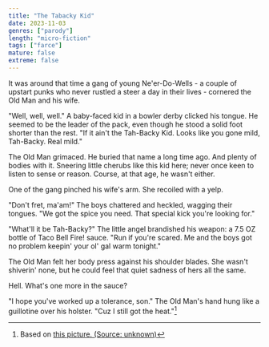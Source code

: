 ```yaml
---
title: "The Tabacky Kid"
date: 2023-11-03
genres: ["parody"]
length: "micro-fiction"
tags: ["farce"]
mature: false
extreme: false
---
```

It was around that time a gang of young Ne'er-Do-Wells - a couple of upstart punks who never rustled a steer a day in their lives - cornered the Old Man and his wife.

"Well, well, well." A baby-faced kid in a bowler derby clicked his tongue. He seemed to be the leader of the pack, even though he stood a solid foot shorter than the rest. "If it ain't the Tah-Backy Kid. Looks like you gone mild, Tah-Backy. Real mild."

The Old Man grimaced. He buried that name a long time ago. And plenty of bodies with it. Sneering little cherubs like this kid here; never once keen to listen to sense or reason. Course, at that age, he wasn't either.

One of the gang pinched his wife's arm. She recoiled with a yelp.

"Don't fret, ma'am!" The boys chattered and heckled, wagging their tongues. "We got the spice you need. That special kick you're looking for."

"What'll it be Tah-Backy?" The little angel brandished his weapon: a 7.5 OZ bottle of Taco Bell Fire! sauce. "Run if you're scared. Me and the boys got no problem keepin' your ol' gal warm tonight."

The Old Man felt her body press against his shoulder blades. She wasn't shiverin' none, but he could feel that quiet sadness of hers all the same.

Hell. What's one more in the sauce?

"I hope you've worked up a tolerance, son." The Old Man's hand hung like a guillotine over his holster. "Cuz I still got the heat."[^1]
[^1]:Based on [this picture. (Source: unknown)](/images/tabacky_kid.png)